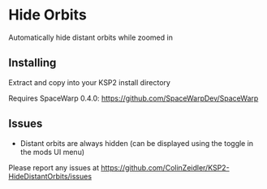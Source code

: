 # Hide Orbits
Automatically hide distant orbits while zoomed in

## Installing
Extract and copy into your KSP2 install directory

Requires SpaceWarp 0.4.0: https://github.com/SpaceWarpDev/SpaceWarp

## Issues
 - Distant orbits are always hidden (can be displayed using the toggle in the mods UI menu)
 
 Please report any issues at https://github.com/ColinZeidler/KSP2-HideDistantOrbits/issues